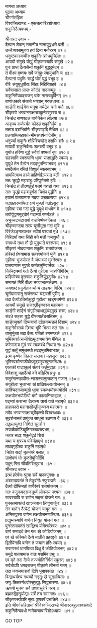 मागचा अध्याय  
पुढचा अध्याय  
श्रीगर्गसंहिता  
विश्वजित्खण्डः - एकचत्वारिंऽशोध्यायः  
शकुनिदैत्यवधम् -  
  
श्रीनारद उवाच -  
दैत्यान शेषान् समानीय नानायुद्धधरो बली ॥  
उच्चैःश्रवसमूहाय हयं दिव्य मनोहरम् ॥१॥  
धनुष्टंकारयन्वीरः शकुनिः क्रोधमूर्च्छितः ॥  
आययौ संमुखे योद्धुं श्रीकृष्णस्यापि संमुखे ॥२॥  
पुनः प्राप्तं दैत्यसैन्यं शकुनिं युद्धदुर्मदम् ॥  
तं वीक्ष्य वृष्णयः सर्वे जगृहुः स्वायुधानि च ॥३॥  
दैत्यानां यदुभिः सार्द्धं घोरं युद्धं बभूव ह ॥  
वीरैः संयुयुधुर्वीराः सिंहाः सिंहैरिवाहवे ॥४॥  
सर्वेषामग्रतः प्राप्तः कोदंडं नादयन्मुहुः ॥  
शकुनिर्मेघवद्‌राजन् चक्रे नाराचदुर्दिनम् ॥५॥  
बाणांधकारे संजाते भगवान् गरुडध्वजः ॥  
शार्ङ्‌गी शार्ङ्‌गेण धनुषा यथेंद्रेण घनो बभौ ॥६॥  
श्रीकृष्णो भगवान्साक्षाच्छकुनेरसुरस्य च ॥  
चिच्छेद बाणपटलं बाणेनैकेन लीलया ॥७॥  
आकृष्य कर्णपर्यंतं कोदंडं शकुनिर्मृधे ॥  
तताड दशभिर्बाणैः श्रीकृष्णहृदि मैथिल ॥८॥  
प्रलयाब्धिमहावर्त-भीमसंघर्षनादिनीम् ॥  
धनुर्ज्यां शकुनैः शौरिश्चिच्छेद दशभिः शरैः ॥ ९॥  
मायावी शकुनिर्दैत्यः शतरुपी बभूव ह ॥  
युयोध हरिणा युद्धे सर्वेषां पश्यतां नृप ॥१०॥  
सहस्राणि स्वरूपाणि धृत्वा साक्षाद्धरिः स्वयम् ॥  
युयुधे तेन दैत्येन तदद्‍भुतनिवाभवत् ॥११॥  
मयदैत्येन रचितं त्रिशूलं ज्वलनप्रभम् ॥  
भ्रामयित्वाथ हरये प्राहिणोद्दैत्यराड् बली ॥१२॥  
ततः क्रुद्धो महाबाहुः परिपूर्णतमो हरिः ॥  
चिच्छेद तं तीक्ष्णतुंडं पन्नगं गरुडो यथा ॥१३॥  
ततः क्रुद्धो महाबाहुर्गदां चिक्षेप मूर्द्धनि ॥  
हयात्तं पातयामास गदया वज्रकल्पया ॥१४॥  
गदाप्रहारव्यथितः क्षणं मूर्च्छां गतोऽसुरः ॥  
गृहीत्वा स्वां गदां युद्धे युयुधे माधवेन वै ॥१५॥  
तयोर्युद्धमभूद्‌घोरं गदाभ्यां रणमंडले ॥  
अभुच्चटचटारावो वज्रनिष्पेषवत्किल ॥१६॥  
श्रीकृष्णगदया तस्य चूर्णीभूता गदा भुवि ॥  
विरेजेऽङ्‌गारवत्तत्र सर्वेषां पश्यतां मृधे ॥१७॥  
गिरिदर्यां यथा सिंहौ वने मत्तौ गजावुभौ ॥  
रणमध्ये तथा तौ द्वौ युयुधाते परस्परम् ॥१८॥  
श्रीकृष्णं नोदयामास शकुनिः शतयोजनम् ॥  
हरिस्तं प्रेषयामास सहस्रयोजनं भुवि ॥१९॥  
गृहीत्वा भुजयोस्तं वै जंघाभ्यां भुवनेश्वरः ॥  
पातयामास भूपृष्ठे कमंडलुमिवार्भकः ॥२०॥  
किंचिद्व्यथां गतो दैत्यो गृहीत्वा जारुधिंगिरिम् ॥  
प्राहिणोच्च दुराचारः शकुनिर्युद्धदुर्मदः ॥२१॥  
समागतं गिरिं वीक्ष्य भगवान्कमलेक्षणः ॥  
जयशब्दं प्रकुर्वंतावन्योन्यं ताडयन् गिरिम् ॥२२॥  
चूर्णयामासतू राजंस्तथा चंद्रावतीं पुरीम् ॥  
तदा दैत्योऽतिसंक्रुद्धो गृहीत्वा खड्गचर्मणी ॥२३॥  
आययौ संमुखे राजञ्छ्रीकृष्णस्य महात्मनः ॥  
शार्ङ्‌गी शांर्ङ्‌गं संगृहीत्वाथार्द्धचंद्रमुखं शरम् ॥२४॥  
संदधे सहसा युद्धे ग्रीष्ममार्तंडसन्निभम् ॥  
शार्ङ्‌गमुक्तो दिव्यबाणो द्योतयन्मंडलं दिशाम् ॥२४॥  
शकुनेर्मस्तकं छित्त्वा भूमिं भित्वा तलं गतः ॥  
व्यसुर्भूत्वा तदा दैत्यः पतितो रणमण्डले ॥२६॥  
भूमिस्पर्शात्सजीवोऽभूत्क्षणमात्रेण मैथिल ॥  
करेणादाय मुंडं स्वं स्वकबंधे निधाय सः ॥२७॥  
युद्धं कर्तुं समुत्तस्थौ तदद्‌भुतमिवाभवत् ॥  
इत्थं कृष्णेन निहतः सप्तवारं महासुरः ॥२८॥  
भूमिस्पर्शात्सजीवोऽभूद्‌राहुवत्पुनरुत्थितः ॥  
एकाकी यादवकुलं संहारं कर्तुमुद्यतः ॥२९॥  
विवेशाशु महादैत्यो वने वह्निरिव प्रभुः ॥  
सतुरंगान्महावीरा-न्सशस्त्रानुत्कटान् गजान् ॥३०॥  
संगृहीत्वा भुजाभ्यां खं प्राक्षिपल्लक्षयोजनम् ॥  
कांश्चिद्‌गजान्मुखे धृत्वा स्कन्धयोरुभयोरपि ॥३१॥  
कक्षयोरुभयोर्दैत्यो बभौ कालाग्निरुद्रवत् ॥  
पद्‌भ्यां कराभ्यां दैत्यस्य त्रासं याते महामृधे ॥३२॥  
हाहाकारो महानासीच्छ्रीकृष्ण्स्य महात्मनः ॥  
तदैव भगवान्साक्षाच्छ्रीकृष्णो विश्वरक्षकः ॥  
सुदर्शनास्त्रं प्रायुंक्त साधूनां रक्षणाय वै ॥३३॥  
तद्धस्तमुक्तं निशितं सुदर्शनं  
     लयार्ककोटिद्युतिमज्ज्वलत्प्रभम् ॥  
जहार सद्यः शकुनेर्दृढं शिरो  
     यथा च वृत्रस्य पविर्महामृधे ॥३४॥  
तावद्‍गृहीत्वा शकुनिं महामृधे  
     चिक्षेप सद्यो मृतमंबरे बलात् ॥  
उत्क्षेपणं भोः कुरुतेषुभिर्दिवि  
     यदून् गिरा श्रीपतिरित्युवाच ॥३५॥  
श्रीनारद उवाच -  
इत्थं हरेर्वचः श्रुत्वा सर्वे यादवपुंगवाः ॥  
अंबरात्प्रपतंतं ते तेडुर्बाणैः स्फुरत्प्रभैः ॥३६॥  
दैत्यो दीप्तिमतो बाणैरंबरे शतयोजनम् ॥  
गतः कंदुकवद्‌राजन्नूर्ध्वं लोकस्य पश्यतः ॥३७॥  
सांबस्यापि स बाणेन सहस्रं योजने गतः ॥  
पुनस्तमापतंतं खाञ्जघान त्विषुणार्जुनः ॥३८॥  
तेन बाणेन दैत्येंद्रो योजनं चायुतं गतः ॥  
अनिरुद्धस्य बाणेन लक्षयोजनमास्थितः ॥३९॥  
प्रद्युम्नस्यापि बाणेन नियुतं योजनं गतः ॥  
पुनस्तमापतंतं खाद्विक्ष्य योगेश्वरेश्वरः ॥४०॥  
बाणं समादधे तेन गतः खे कोटियोजनम् ॥  
एवं खे संस्थिते दैत्ये व्यतीते प्रहरद्वये ॥४१॥  
द्वितीयेनापि बाणेन तं जघान हरिः स्वयम् ॥  
सबाणस्तं भ्रामयित्वा दिक्षु वै कोटियोजनम् ॥४२॥  
समुद्रे पातयामास वातः पद्ममिव प्रभुः ॥  
एवं मृते तदा दैत्ये तज्ज्योतिर्निर्गतं स्फुरत् ॥४३॥  
सर्वतोऽपि भ्रमद्‌राजन् श्रीकृष्णे लीनतां गतम् ॥  
तदा जयजयारावो दिवि भूमाववर्तत ॥४४॥  
विद्याधर्यश्च गधर्व्यो ननृतुः खे सुखान्विताः ॥  
जगुः किन्नरगंधर्वास्तुष्टुवुः सिद्धचारणाः ॥४५॥  
ऋषयो मुनयः सर्वे प्रशशंसुर्हरिं परम् ॥  
ब्रह्मरुद्रेंद्रसूर्याद्याः सर्वे तत्र समागताः ॥४६॥  
श्रीकृष्णस्योपरि सुराः पुष्पवर्षं प्रचक्रिरे ॥४७॥  
इति श्रीगर्गसंहितायां श्रीविश्वजित्खण्डे श्रीनारदबहुलाश्वसंवादे  
शकुनिदैत्यवधो नामैकचत्वारिंशोऽध्यायः ॥४१॥  
  
GO TOP
